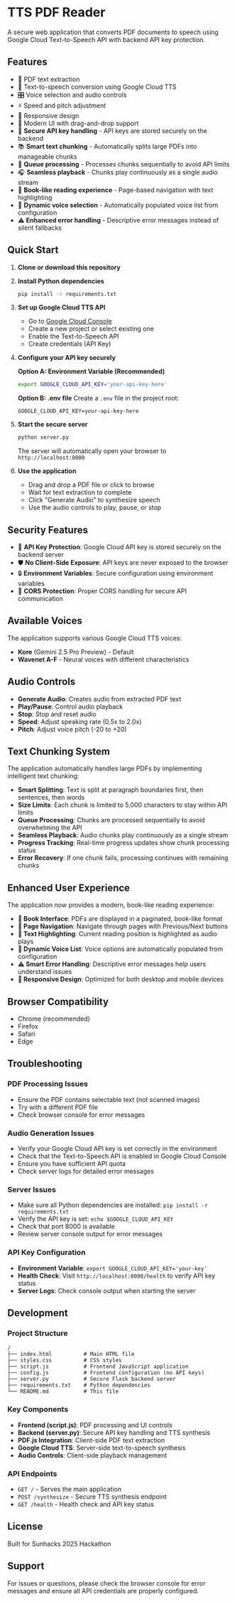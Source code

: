 # TTS PDF Reader

A secure web application that converts PDF documents to speech using Google Cloud Text-to-Speech API with backend API key protection.

## Features

- 📄 PDF text extraction
- 🎵 Text-to-speech conversion using Google Cloud TTS
- 🎛️ Voice selection and audio controls
- ⚡ Speed and pitch adjustment
- 📱 Responsive design
- 🎨 Modern UI with drag-and-drop support
- 🔐 **Secure API key handling** - API keys are stored securely on the backend
- 📚 **Smart text chunking** - Automatically splits large PDFs into manageable chunks
- 🔄 **Queue processing** - Processes chunks sequentially to avoid API limits
- 🎧 **Seamless playback** - Chunks play continuously as a single audio stream
- 📖 **Book-like reading experience** - Page-based navigation with text highlighting
- 🎯 **Dynamic voice selection** - Automatically populated voice list from configuration
- ⚠️ **Enhanced error handling** - Descriptive error messages instead of silent fallbacks

## Quick Start

1. **Clone or download this repository**

2. **Install Python dependencies**
   ```bash
   pip install -r requirements.txt
   ```

3. **Set up Google Cloud TTS API**
   - Go to [Google Cloud Console](https://console.cloud.google.com/)
   - Create a new project or select existing one
   - Enable the Text-to-Speech API
   - Create credentials (API Key)

4. **Configure your API key securely**
   
   **Option A: Environment Variable (Recommended)**
   ```bash
   export GOOGLE_CLOUD_API_KEY='your-api-key-here'
   ```
   
   **Option B: .env file**
   Create a `.env` file in the project root:
   ```
   GOOGLE_CLOUD_API_KEY=your-api-key-here
   ```

5. **Start the secure server**
   ```bash
   python server.py
   ```
   
   The server will automatically open your browser to `http://localhost:8000`

6. **Use the application**
   - Drag and drop a PDF file or click to browse
   - Wait for text extraction to complete
   - Click "Generate Audio" to synthesize speech
   - Use the audio controls to play, pause, or stop

## Security Features

- 🔐 **API Key Protection**: Google Cloud API key is stored securely on the backend server
- 🛡️ **No Client-Side Exposure**: API keys are never exposed to the browser
- 🔒 **Environment Variables**: Secure configuration using environment variables
- 🚫 **CORS Protection**: Proper CORS handling for secure API communication

## Available Voices

The application supports various Google Cloud TTS voices:
- **Kore** (Gemini 2.5 Pro Preview) - Default
- **Wavenet A-F** - Neural voices with different characteristics

## Audio Controls

- **Generate Audio**: Creates audio from extracted PDF text
- **Play/Pause**: Control audio playback
- **Stop**: Stop and reset audio
- **Speed**: Adjust speaking rate (0.5x to 2.0x)
- **Pitch**: Adjust voice pitch (-20 to +20)

## Text Chunking System

The application automatically handles large PDFs by implementing intelligent text chunking:

- **Smart Splitting**: Text is split at paragraph boundaries first, then sentences, then words
- **Size Limits**: Each chunk is limited to 5,000 characters to stay within API limits
- **Queue Processing**: Chunks are processed sequentially to avoid overwhelming the API
- **Seamless Playback**: Audio chunks play continuously as a single stream
- **Progress Tracking**: Real-time progress updates show chunk processing status
- **Error Recovery**: If one chunk fails, processing continues with remaining chunks

## Enhanced User Experience

The application now provides a modern, book-like reading experience:

- **📖 Book Interface**: PDFs are displayed in a paginated, book-like format
- **📄 Page Navigation**: Navigate through pages with Previous/Next buttons
- **🎯 Text Highlighting**: Current reading position is highlighted as audio plays
- **🎵 Dynamic Voice List**: Voice options are automatically populated from configuration
- **⚠️ Smart Error Handling**: Descriptive error messages help users understand issues
- **📱 Responsive Design**: Optimized for both desktop and mobile devices

## Browser Compatibility

- Chrome (recommended)
- Firefox
- Safari
- Edge

## Troubleshooting

### PDF Processing Issues
- Ensure the PDF contains selectable text (not scanned images)
- Try with a different PDF file
- Check browser console for error messages

### Audio Generation Issues
- Verify your Google Cloud API key is set correctly in the environment
- Check that the Text-to-Speech API is enabled in Google Cloud Console
- Ensure you have sufficient API quota
- Check server logs for detailed error messages

### Server Issues
- Make sure all Python dependencies are installed: `pip install -r requirements.txt`
- Verify the API key is set: `echo $GOOGLE_CLOUD_API_KEY`
- Check that port 8000 is available
- Review server console output for error messages

### API Key Configuration
- **Environment Variable**: `export GOOGLE_CLOUD_API_KEY='your-key'`
- **Health Check**: Visit `http://localhost:8000/health` to verify API key status
- **Server Logs**: Check console output when starting the server

## Development

### Project Structure
```
/
├── index.html          # Main HTML file
├── styles.css          # CSS styles
├── script.js           # Frontend JavaScript application
├── config.js           # Frontend configuration (no API keys)
├── server.py           # Secure Flask backend server
├── requirements.txt    # Python dependencies
└── README.md           # This file
```

### Key Components
- **Frontend (script.js)**: PDF processing and UI controls
- **Backend (server.py)**: Secure API key handling and TTS synthesis
- **PDF.js Integration**: Client-side PDF text extraction
- **Google Cloud TTS**: Server-side text-to-speech synthesis
- **Audio Controls**: Client-side playback management

### API Endpoints
- `GET /` - Serves the main application
- `POST /synthesize` - Secure TTS synthesis endpoint
- `GET /health` - Health check and API key status

## License

Built for Sunhacks 2025 Hackathon

## Support

For issues or questions, please check the browser console for error messages and ensure all API credentials are properly configured.
